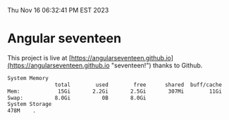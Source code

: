 Thu Nov 16 06:32:41 PM EST 2023

# Angular seventeen


This project is live at [https://angularseventeen.github.io](https://angularseventeen.github.io "seventeen!") thanks to Github.

```bash
System Memory
               total        used        free      shared  buff/cache   available
Mem:            15Gi       2.2Gi       2.5Gi       307Mi        11Gi        13Gi
Swap:          8.0Gi          0B       8.0Gi
System Storage
478M	.
